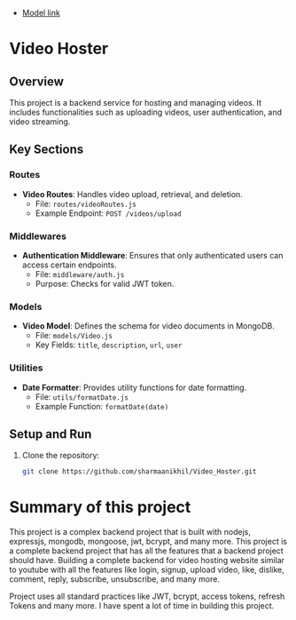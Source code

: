 
- [Model link](https://app.eraser.io/workspace/YtPqZ1VogxGy1jzIDkzj?origin=share)

# Video Hoster

## Overview
This project is a backend service for hosting and managing videos. It includes functionalities such as uploading videos, user authentication, and video streaming.

## Key Sections

### Routes
- **Video Routes**: Handles video upload, retrieval, and deletion.
  - File: `routes/videoRoutes.js`
  - Example Endpoint: `POST /videos/upload`

### Middlewares
- **Authentication Middleware**: Ensures that only authenticated users can access certain endpoints.
  - File: `middleware/auth.js`
  - Purpose: Checks for valid JWT token.

### Models
- **Video Model**: Defines the schema for video documents in MongoDB.
  - File: `models/Video.js`
  - Key Fields: `title`, `description`, `url`, `user`

### Utilities
- **Date Formatter**: Provides utility functions for date formatting.
  - File: `utils/formatDate.js`
  - Example Function: `formatDate(date)`

## Setup and Run
1. Clone the repository:
   ```sh
   git clone https://github.com/sharmaanikhil/Video_Hoster.git


# Summary of this project

This project is a complex backend project that is built with nodejs, expressjs, mongodb, mongoose, jwt, bcrypt, and many more. This project is a complete backend project that has all the features that a backend project should have. Building a complete backend for video hosting website similar to youtube with all the features like login, signup, upload video, like, dislike, comment, reply, subscribe, unsubscribe, and many more.

Project uses all standard practices like JWT, bcrypt, access tokens, refresh Tokens and many more. I have spent a lot of time in building this project.

